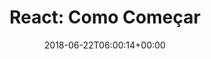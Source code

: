 ---
title: "React: Como Começar"
slug: "react-como-comecar"
path: "/tutoriais/react-como-comecar"
date: "2018-06-22T06:00:14+00:00"
categories: [
  slug: 'tutoriais'
]
tags: [
  slug: 'react',
  slug: 'iniciante',
]
featured_media: 'https://res.cloudinary.com/webdevacademy/image/upload/v1542230128/featured/webdevacademy-tutorial-react.png'
---